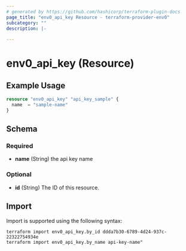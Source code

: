 ```yaml
---
# generated by https://github.com/hashicorp/terraform-plugin-docs
page_title: "env0_api_key Resource - terraform-provider-env0"
subcategory: ""
description: |-
  
---
```


# env0_api_key (Resource)



## Example Usage

```terraform
resource "env0_api_key" "api_key_sample" {
  name  = "sample-name"
}
```

<!-- schema generated by tfplugindocs -->
## Schema

### Required

- **name** (String) the api key name

### Optional

- **id** (String) The ID of this resource.

## Import

Import is supported using the following syntax:

```shell
terraform import env0_api_key.by_id ddda7b30-6789-4d24-937c-22322754934e
terraform import env0_api_key.by_name api-key-name"
```
